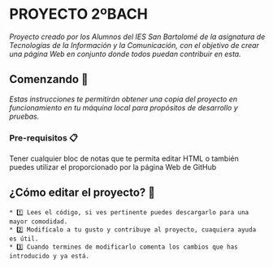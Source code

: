 # PROYECTO 2ºBACH

_Proyecto creado por los Alumnos del IES San Bartolomé de la asignatura de Tecnologías de la Información y la Comunicación, con el objetivo de crear una página Web en conjunto donde todos puedan contribuir en esta._

## Comenzando 🚀

_Estas instrucciones te permitirán obtener una copia del proyecto en funcionamiento en tu máquina local para propósitos de desarrollo y pruebas._


### Pre-requisitos 📋


Tener cualquier bloc de notas que te permita editar HTML o también puedes utilizar el proporcionado por la página Web de GitHub


## ¿Cómo editar el proyecto? 🚩

```
* 1️⃣ Lees el código, si ves pertinente puedes descargarlo para una mayor comodidad.
* 2️⃣ Modifícalo a tu gusto y contribuye al proyecto, cuaquiera ayuda es útil.
* 3️⃣ Cuando termines de modificarlo comenta los cambios que has introducido y ya está.
```
 

